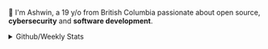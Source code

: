 👋 I'm Ashwin, a 19 y/o from British Columbia passionate about open source, <b>cybersecurity</b> and <b>software development</b>.

<details>
<summary>Github/Weekly Stats</summary>
<p align=center>
<img width="400px" align=middle src="https://github-profile-summary-cards.vercel.app/api/cards/profile-details?username=xxiz&theme=github_dark" />&nbsp;&nbsp;
<img width="400px" align=middle src="https://github-readme-stats.vercel.app/api/wakatime?username=why&layout=compact&hide_border=true&title_color=ffffff&text_color=e3e3e3&border_radius=8&show_icons=true&icon_color=FAC8C7&bg_color=0d1117" />
</p>
<img src="https://api.a-1.lol/modules/stats.php?src=github_profile />
</details>
